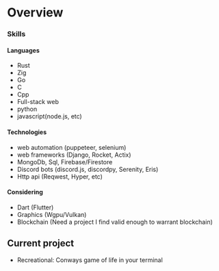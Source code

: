 # Overview

### Skills

#### Languages
 - Rust
 - Zig
 - Go
 - C
 - Cpp
 - Full-stack web
 - python
 - javascript(node.js, etc)
 
#### Technologies
 - web automation (puppeteer, selenium)
 - web frameworks (Django, Rocket, Actix)
 - MongoDb, Sql, Firebase/Firestore
 - Discord bots (discord.js, discordpy, Serenity, Eris)
 - Http api (Reqwest, Hyper, etc)

#### Considering
 - Dart (Flutter)
 - Graphics (Wgpu/Vulkan)
 - Blockchain (Need a project I find valid enough to warrant blockchain)

## Current project
- Recreational: Conways game of life in your terminal
